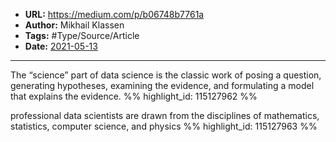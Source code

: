 - **URL:** https://medium.com/p/b06748b7761a
- **Author:** Mikhail Klassen
- **Tags:** #Type/Source/Article
- **Date:** [2021-05-13](../_daily/2021-05-13.md)
---

The “science” part of data science is the classic work of posing a question, generating hypotheses, examining the evidence, and formulating a model that explains the evidence. %% highlight_id: 115127962 %%


professional data scientists are drawn from the disciplines of mathematics, statistics, computer science, and physics %% highlight_id: 115127963 %%

